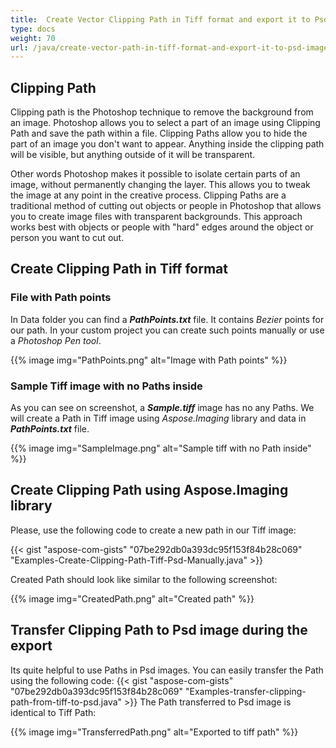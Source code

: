 ```yaml
---
title:  Create Vector Clipping Path in Tiff format and export it to Psd image 
type: docs
weight: 70
url: /java/create-vector-path-in-tiff-format-and-export-it-to-psd-image/
---
```


## Clipping Path

Clipping path is the Photoshop technique to remove the background from an image. Photoshop allows you to select a part of an image using Clipping Path  and save the path within a file. Clipping Paths allow you to hide the  part of an image you don't want to appear. Anything inside the clipping  path will be visible, but anything outside of it will be transparent.

Other words Photoshop makes it possible to isolate certain parts of an image, without permanently changing the layer. This allows you to tweak the  image at any point in the creative process. Clipping Paths are a  traditional method of cutting out objects or people in Photoshop that  allows you to create image files with transparent backgrounds. This  approach works best with objects or people with "hard" edges around the  object or person you want to cut out.

## Create Clipping Path in Tiff format

### File with Path points

In Data folder you can find a ***PathPoints.txt*** file. It contains *Bezier* points for our path. In your custom project you can create such points manually or use a *Photoshop Pen tool*.

{{% image img="PathPoints.png" alt="Image with Path points" %}}

### Sample Tiff image with no Paths inside

As you can see on screenshot, a ***Sample.tiff*** image has no any Paths. We will create a Path in Tiff image using *Aspose.Imaging* library and data in ***PathPoints.txt*** file.

{{% image img="SampleImage.png" alt="Sample tiff with no Path inside" %}}

## Create Clipping Path using Aspose.Imaging library

Please, use the following code to create a new path in our Tiff image:

{{< gist "aspose-com-gists" "07be292db0a393dc95f153f84b28c069" "Examples-Create-Clipping-Path-Tiff-Psd-Manually.java" >}}

Created Path should look like similar to the following screenshot:

{{% image img="CreatedPath.png" alt="Created path" %}}

## Transfer Clipping Path to Psd image during the export

Its quite helpful to use Paths in Psd images. You can easily transfer the Path using the following code:
{{< gist "aspose-com-gists" "07be292db0a393dc95f153f84b28c069" "Examples-transfer-clipping-path-from-tiff-to-psd.java" >}}
The Path transferred to Psd image is identical to Tiff Path:

{{% image img="TransferredPath.png" alt="Exported to tiff path" %}}


